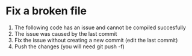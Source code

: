 Fix a broken file
=======
1. The following code has an issue and cannot be compiled succesfully
2. The issue was caused by the last commit
3. Fix the issue without creating a new commit (edit the last commit)
4. Push the changes (you will need git push -f)

